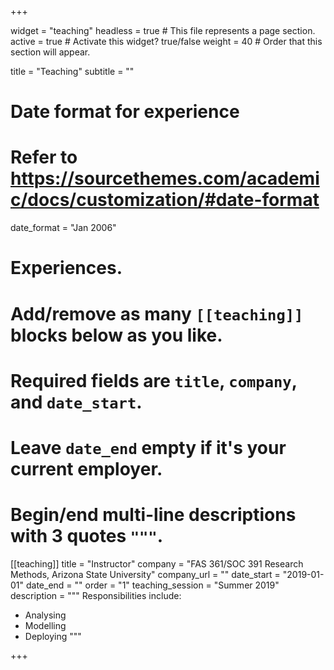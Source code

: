 +++

widget = "teaching"
headless = true  # This file represents a page section.
active = true  # Activate this widget? true/false
weight = 40  # Order that this section will appear.

title = "Teaching"
subtitle = ""

# Date format for experience
#   Refer to https://sourcethemes.com/academic/docs/customization/#date-format
date_format = "Jan 2006"

# Experiences.
#   Add/remove as many `[[teaching]]` blocks below as you like.
#   Required fields are `title`, `company`, and `date_start`.
#   Leave `date_end` empty if it's your current employer.
#   Begin/end multi-line descriptions with 3 quotes `"""`.
[[teaching]]
  title = "Instructor"
  company = "FAS 361/SOC 391 Research Methods, Arizona State University"
  company_url = ""
  date_start = "2019-01-01"
  date_end = ""
  order = "1"
  teaching_session = "Summer 2019"
  description = """
  Responsibilities include:
  
  * Analysing
  * Modelling
  * Deploying
  """


+++
